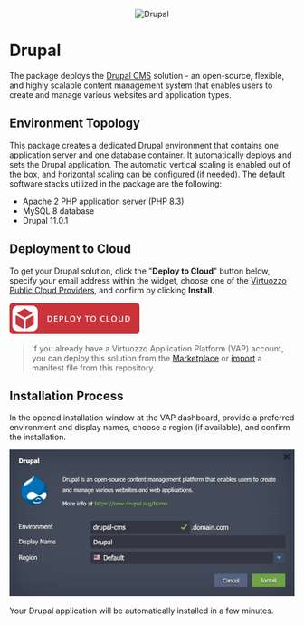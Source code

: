 <p align="center"> 
<img src="images/Drupal.png" alt="Drupal">
</p>

# Drupal

The package deploys the [Drupal CMS](https://new.drupal.org/home) solution - an open-source, flexible, and highly scalable content management system that enables users to create and manage various websites and application types.


## Environment Topology

This package creates a dedicated Drupal environment that contains one application server and one database container. It automatically deploys and sets the Drupal application. The automatic vertical scaling is enabled out of the box, and [horizontal scaling](https://www.virtuozzo.com/application-platform-docs/automatic-horizontal-scaling/) can be configured (if needed). The default software stacks utilized in the package are the following:

- Apache 2 PHP application server (PHP 8.3)
- MySQL 8 database
- Drupal 11.0.1


## Deployment to Cloud

To get your Drupal solution, click the "**Deploy to Cloud**" button below, specify your email address within the widget, choose one of the [Virtuozzo Public Cloud Providers](https://www.virtuozzo.com/application-platform-partners/), and confirm by clicking **Install**.

[![Deploy to Cloud](https://raw.githubusercontent.com/jelastic-jps/common/main/images/deploy-to-cloud.png)](https://www.virtuozzo.com/install/?manifest=https://raw.githubusercontent.com/jelastic-jps/drupal/refs/heads/master/manifest.jps)

> If you already have a Virtuozzo Application Platform (VAP) account, you can deploy this solution from the [Marketplace](https://www.virtuozzo.com/application-platform-docs/marketplace/) or [import](https://www.virtuozzo.com/application-platform-docs/environment-import/) a manifest file from this repository.


## Installation Process

In the opened installation window at the VAP dashboard, provide a preferred environment and display names, choose a region (if available), and confirm the installation.

![Drupal deployment wizard](images/drupal-deployment-wizard.png)

Your Drupal application will be automatically installed in a few minutes.
